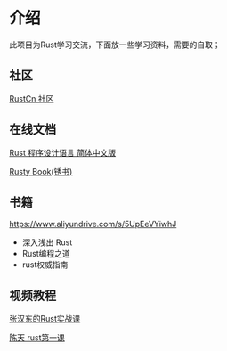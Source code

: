 # 介绍
此项目为Rust学习交流，下面放一些学习资料，需要的自取；

## 社区
[RustCn 社区]( https://hirust.cn)
## 在线文档


[Rust 程序设计语言 简体中文版](https://kaisery.github.io/trpl-zh-cn/title-page.html)

[Rusty Book(锈书)](https://rusty.rs/about.html)



## 书籍

https://www.aliyundrive.com/s/5UpEeVYiwhJ 
* 深入浅出 Rust
* Rust编程之道
* rust权威指南

## 视频教程
 
[张汉东的Rust实战课](https://www.aliyundrive.com/s/aPZ7Perafyg)

[陈天 rust第一课](https://www.aliyundrive.com/s/Y3HtUWkzphg)
 
